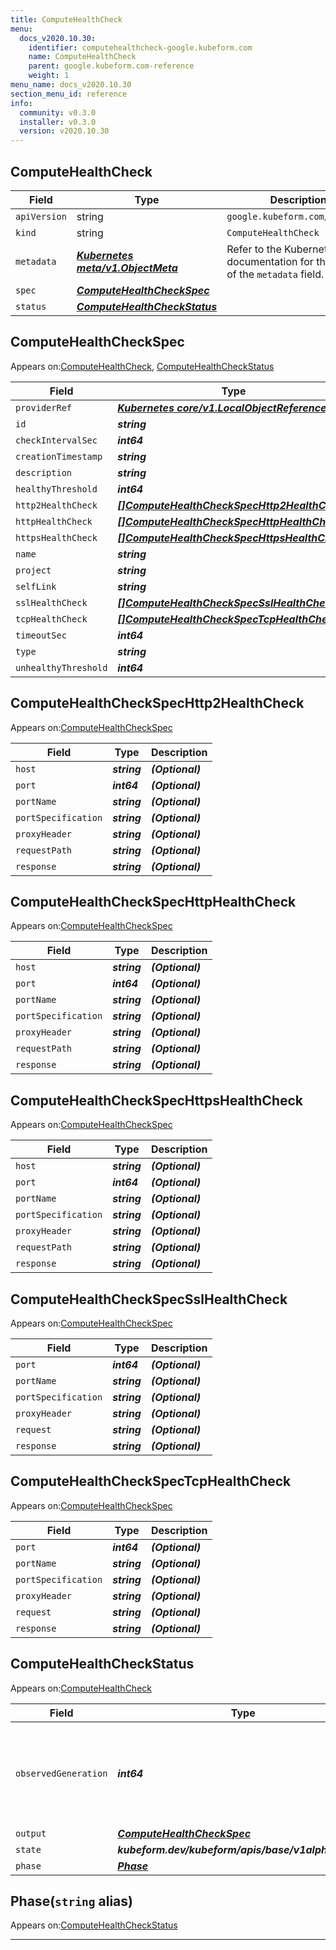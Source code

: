 ```yaml
---
title: ComputeHealthCheck
menu:
  docs_v2020.10.30:
    identifier: computehealthcheck-google.kubeform.com
    name: ComputeHealthCheck
    parent: google.kubeform.com-reference
    weight: 1
menu_name: docs_v2020.10.30
section_menu_id: reference
info:
  community: v0.3.0
  installer: v0.3.0
  version: v2020.10.30
---
```


## ComputeHealthCheck
| Field | Type | Description |
| ------ | ----- | ----------- |
| `apiVersion` | string | `google.kubeform.com/v1alpha1` |
|    `kind` | string | `ComputeHealthCheck` |
| `metadata` | ***[Kubernetes meta/v1.ObjectMeta](https://v1-18.docs.kubernetes.io/docs/reference/generated/kubernetes-api/v1.18/#objectmeta-v1-meta)***|Refer to the Kubernetes API documentation for the fields of the `metadata` field.|
| `spec` | ***[ComputeHealthCheckSpec](#computehealthcheckspec)***||
| `status` | ***[ComputeHealthCheckStatus](#computehealthcheckstatus)***||
## ComputeHealthCheckSpec

Appears on:[ComputeHealthCheck](#computehealthcheck), [ComputeHealthCheckStatus](#computehealthcheckstatus)

| Field | Type | Description |
| ------ | ----- | ----------- |
| `providerRef` | ***[Kubernetes core/v1.LocalObjectReference](https://v1-18.docs.kubernetes.io/docs/reference/generated/kubernetes-api/v1.18/#localobjectreference-v1-core)***||
| `id` | ***string***||
| `checkIntervalSec` | ***int64***| ***(Optional)*** |
| `creationTimestamp` | ***string***| ***(Optional)*** |
| `description` | ***string***| ***(Optional)*** |
| `healthyThreshold` | ***int64***| ***(Optional)*** |
| `http2HealthCheck` | ***[[]ComputeHealthCheckSpecHttp2HealthCheck](#computehealthcheckspechttp2healthcheck)***| ***(Optional)*** |
| `httpHealthCheck` | ***[[]ComputeHealthCheckSpecHttpHealthCheck](#computehealthcheckspechttphealthcheck)***| ***(Optional)*** |
| `httpsHealthCheck` | ***[[]ComputeHealthCheckSpecHttpsHealthCheck](#computehealthcheckspechttpshealthcheck)***| ***(Optional)*** |
| `name` | ***string***||
| `project` | ***string***| ***(Optional)*** |
| `selfLink` | ***string***| ***(Optional)*** |
| `sslHealthCheck` | ***[[]ComputeHealthCheckSpecSslHealthCheck](#computehealthcheckspecsslhealthcheck)***| ***(Optional)*** |
| `tcpHealthCheck` | ***[[]ComputeHealthCheckSpecTcpHealthCheck](#computehealthcheckspectcphealthcheck)***| ***(Optional)*** |
| `timeoutSec` | ***int64***| ***(Optional)*** |
| `type` | ***string***| ***(Optional)*** |
| `unhealthyThreshold` | ***int64***| ***(Optional)*** |
## ComputeHealthCheckSpecHttp2HealthCheck

Appears on:[ComputeHealthCheckSpec](#computehealthcheckspec)

| Field | Type | Description |
| ------ | ----- | ----------- |
| `host` | ***string***| ***(Optional)*** |
| `port` | ***int64***| ***(Optional)*** |
| `portName` | ***string***| ***(Optional)*** |
| `portSpecification` | ***string***| ***(Optional)*** |
| `proxyHeader` | ***string***| ***(Optional)*** |
| `requestPath` | ***string***| ***(Optional)*** |
| `response` | ***string***| ***(Optional)*** |
## ComputeHealthCheckSpecHttpHealthCheck

Appears on:[ComputeHealthCheckSpec](#computehealthcheckspec)

| Field | Type | Description |
| ------ | ----- | ----------- |
| `host` | ***string***| ***(Optional)*** |
| `port` | ***int64***| ***(Optional)*** |
| `portName` | ***string***| ***(Optional)*** |
| `portSpecification` | ***string***| ***(Optional)*** |
| `proxyHeader` | ***string***| ***(Optional)*** |
| `requestPath` | ***string***| ***(Optional)*** |
| `response` | ***string***| ***(Optional)*** |
## ComputeHealthCheckSpecHttpsHealthCheck

Appears on:[ComputeHealthCheckSpec](#computehealthcheckspec)

| Field | Type | Description |
| ------ | ----- | ----------- |
| `host` | ***string***| ***(Optional)*** |
| `port` | ***int64***| ***(Optional)*** |
| `portName` | ***string***| ***(Optional)*** |
| `portSpecification` | ***string***| ***(Optional)*** |
| `proxyHeader` | ***string***| ***(Optional)*** |
| `requestPath` | ***string***| ***(Optional)*** |
| `response` | ***string***| ***(Optional)*** |
## ComputeHealthCheckSpecSslHealthCheck

Appears on:[ComputeHealthCheckSpec](#computehealthcheckspec)

| Field | Type | Description |
| ------ | ----- | ----------- |
| `port` | ***int64***| ***(Optional)*** |
| `portName` | ***string***| ***(Optional)*** |
| `portSpecification` | ***string***| ***(Optional)*** |
| `proxyHeader` | ***string***| ***(Optional)*** |
| `request` | ***string***| ***(Optional)*** |
| `response` | ***string***| ***(Optional)*** |
## ComputeHealthCheckSpecTcpHealthCheck

Appears on:[ComputeHealthCheckSpec](#computehealthcheckspec)

| Field | Type | Description |
| ------ | ----- | ----------- |
| `port` | ***int64***| ***(Optional)*** |
| `portName` | ***string***| ***(Optional)*** |
| `portSpecification` | ***string***| ***(Optional)*** |
| `proxyHeader` | ***string***| ***(Optional)*** |
| `request` | ***string***| ***(Optional)*** |
| `response` | ***string***| ***(Optional)*** |
## ComputeHealthCheckStatus

Appears on:[ComputeHealthCheck](#computehealthcheck)

| Field | Type | Description |
| ------ | ----- | ----------- |
| `observedGeneration` | ***int64***| ***(Optional)*** Resource generation, which is updated on mutation by the API Server.|
| `output` | ***[ComputeHealthCheckSpec](#computehealthcheckspec)***| ***(Optional)*** |
| `state` | ***kubeform.dev/kubeform/apis/base/v1alpha1.State***| ***(Optional)*** |
| `phase` | ***[Phase](#phase)***| ***(Optional)*** |
## Phase(`string` alias)

Appears on:[ComputeHealthCheckStatus](#computehealthcheckstatus)

---
